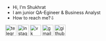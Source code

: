 - Hi, I’m Shukhrat
- I am junior QA-Egineer & Business Analyst
- How to reach me?&#8681;

[<img src='https://cdn.jsdelivr.net/npm/simple-icons@3.0.1/icons/telegram.svg' alt='telegram' height='35'>](https://t.me/vincere)
[<img src='https://cdn.jsdelivr.net/npm/simple-icons@3.0.1/icons/instagram.svg' alt='instagram' height='35'>](https://www.instagram.com/iwoxygn)
[<img src='https://cdn.jsdelivr.net/npm/simple-icons@3.0.1/icons/vk.svg' alt='vk' height='35'>](https://vk.com/sh_mir)
[<img src='https://cdn.jsdelivr.net/npm/simple-icons@3.0.1/icons/gmail.svg' alt='gmail' height='35'>](shukhratmir4942@gmail.com)
[<img src='https://cdn.jsdelivr.net/npm/simple-icons@3.0.1/icons/github.svg' alt='github' height='35'>](https://github.com/alleana)

<!---
alleana/alleana is a ✨ special ✨ repository because its `README.md` (this file) appears on your GitHub profile.
You can click the Preview link to take a look at your changes.
--->
